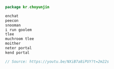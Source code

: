 ```kotlin
package kr.choyunjin
```

```kotlin
enchat
peecon
snooman
i run goolem
tlee
muchroom tlee
moither
neter portal
kend portal

// Source: https://youtu.be/NXiB7a8iPUY?t=2m22s
```
